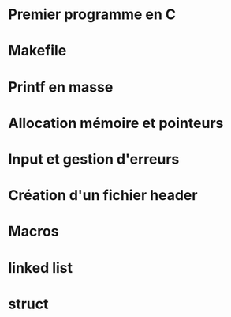 
# Premier programme en C
# Makefile
# Printf en masse
# Allocation mémoire et pointeurs
# Input et gestion d'erreurs
# Création d'un fichier header
# Macros

# linked list
# struct


